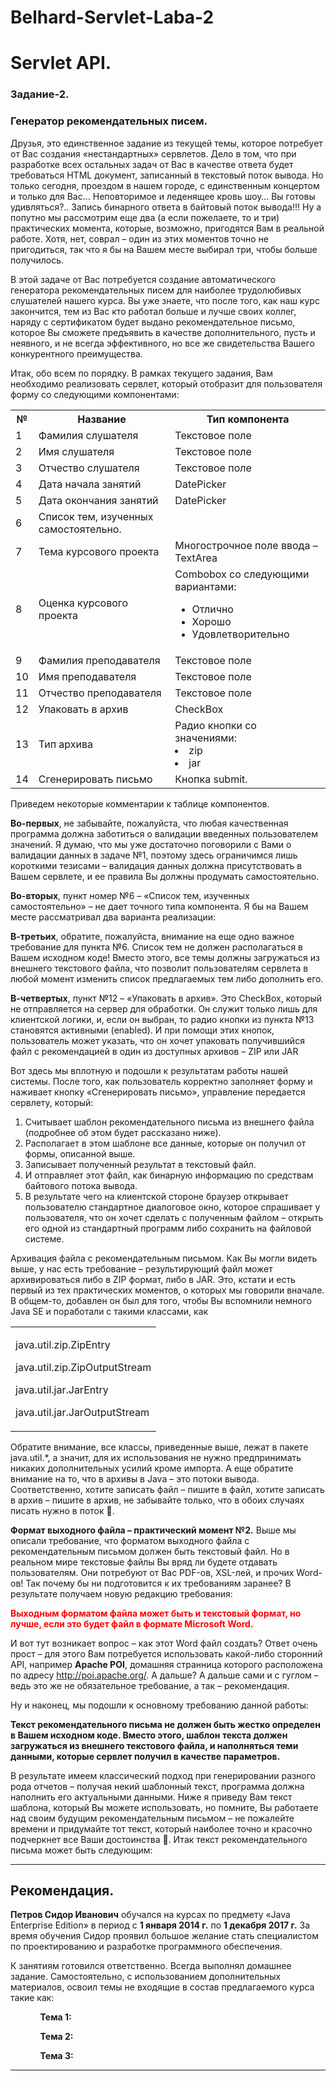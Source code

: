 # Belhard-Servlet-Laba-2

<h1>Servlet API.</h1>
<h3>Задание-2.</h3>
<h3>Генератор рекомендательных писем.</h3>

<p>Друзья, это единственное задание из текущей темы, которое потребует от Вас создания «нестандартных» сервлетов. Дело в том, что при разработке всех остальных задач от Вас в качестве ответа будет требоваться HTML документ, записанный в текстовый поток вывода. Но только сегодня, проездом в нашем городе, с единственным концертом и только для Вас… Неповторимое и леденящее кровь шоу… Вы готовы удивляться?.. Запись бинарного ответа в байтовый поток вывода!!! Ну а попутно мы рассмотрим еще два (а если пожелаете, то и три) практических момента, которые, возможно, пригодятся Вам в реальной работе. Хотя, нет, соврал – один из этих моментов точно не пригодиться, так что я бы на Вашем месте выбирал три, чтобы больше получилось.</p>
<p>В этой задаче от Вас потребуется создание автоматического генератора рекомендательных писем для наиболее трудолюбивых слушателей нашего курса. Вы уже знаете, что после того, как наш курс закончится, тем из Вас кто работал больше и лучше своих коллег, наряду с сертификатом будет выдано рекомендательное письмо, которое Вы сможете предъявить в качестве дополнительного, пусть и неявного, и не всегда эффективного, но все же свидетельства Вашего конкурентного преимущества.<p>
<p>Итак, обо всем по порядку. В рамках текущего задания, Вам необходимо реализовать сервлет, который отобразит для пользователя форму со следующими компонентами:</p>

<table>
  <tr>
    <th>№</th>
    <th>Название</th>
    <th>Тип компонента</th>
  </tr>
  <tr>
    <td>1</td>
    <td>Фамилия слушателя</td>
    <td>Текстовое поле</td>
  </tr>
  <tr>
    <td>2</td>
    <td>Имя слушателя</td>
    <td>Текстовое поле</td>
  </tr>
  <tr>
    <td>3</td>
    <td>Отчество слушателя</td>
    <td>Текстовое поле</td>
  </tr>
  <tr>
    <td>4</td>
    <td>Дата начала занятий</td>
    <td>DatePicker</td>
  </tr>
  <tr>
    <td>5</td>
    <td>Дата окончания занятий</td>
    <td>DatePicker</td>
  </tr>
  <tr>
    <td>6</td>
    <td>Список тем, изученных самостоятельно.</td>
    <td></td>
  </tr>
  <tr>
    <td>7</td>
    <td>Тема курсового проекта</td>
    <td>Многострочное поле ввода – TextArea</td>
  </tr>
  <tr>
    <td>8</td>
    <td>Оценка курсового проекта</td>
    <td>
      Combobox со следующими вариантами:
      <ul>
        <li>Отлично</li>
        <li>Хорошо</li>
        <li>Удовлетворительно</li>
      </ul>
    </td>
  </tr>
  <tr>
    <td>9</td>
    <td>Фамилия преподавателя</td>
    <td>Текстовое поле</td>
  </tr>
  <tr>
    <td>10</td>
    <td>Имя преподавателя</td>
    <td>Текстовое поле</td>
  </tr>
  <tr>
    <td>11</td>
    <td>Отчество преподавателя</td>
    <td>Текстовое поле</td>
  </tr>
  <tr>
    <td>12</td>
    <td>Упаковать в архив</td>
    <td>CheckBox</td>
  </tr>
  <tr>
    <td>13</td>
    <td>Тип архива</td>
    <td>
      Радио кнопки со значениями:
      <li>zip</li>
      <li>jar</li>
    </td>
  </tr>
  <tr>
    <td>14</td>
    <td>Сгенерировать письмо</td>
    <td>Кнопка submit.</td>
  </tr>
</table>
<p>Приведем некоторые комментарии к таблице компонентов.</p>
<p><b>Во-первых</b>, не забывайте, пожалуйста, что любая качественная программа должна заботиться о валидации введенных пользователем значений. Я думаю, что мы уже достаточно поговорили с Вами о валидации данных в задаче №1, поэтому здесь ограничимся лишь короткими тезисами – валидация данных должна присутствовать в Вашем сервлете, и ее правила Вы должны продумать самостоятельно.</p>
<p><b>Во-вторых</b>, пункт номер №6 – «Список тем, изученных самостоятельно» – не дает точного типа компонента. Я бы на Вашем месте рассматривал два варианта реализации:</p>
<p><b>В-третьих</b>, обратите, пожалуйста, внимание на еще одно важное требование для пункта №6. Список тем не должен располагаться в Вашем исходном коде! Вместо этого, все темы должны загружаться из внешнего текстового файла, что позволит пользователям сервлета в любой момент изменить список предлагаемых тем либо дополнить его.</p>
<p><b>В-четвертых</b>, пункт №12 – «Упаковать в архив». Это CheckBox, который не отправляется на сервер для обработки. Он служит только лишь для клиентской логики, и, если он выбран, то радио кнопки из пункта №13 становятся активными (enabled). И при помощи этих кнопок, пользователь может указать, что он хочет упаковать получившийся файл с рекомендацией в один из доступных архивов – ZIP или JAR</p>
<p>Вот здесь мы вплотную и подошли к результатам работы нашей системы. После того, как пользователь корректно заполняет форму и наживает кнопку «Сгенерировать письмо», управление передается сервлету, который:</p>
<ol>
  <li>Считывает шаблон рекомендательного письма из внешнего файла (подробнее об этом будет рассказано ниже).</li>
  <li>Располагает в этом шаблоне все данные, которые он получил от формы, описанной выше.</li>
  <li>Записывает полученный результат в текстовый файл.</li>
  <li>И отправляет этот файл, как бинарную информацию по средствам байтового потока вывода.</li>
  <li>В результате чего на клиентской стороне браузер открывает пользователю стандартное диалоговое окно, которое спрашивает у пользователя, что он хочет сделать с полученным файлом – открыть его одной из стандартный программ либо сохранить на файловой системе.</li>
</ol>
<p>Архивация файла с рекомендательным письмом. Как Вы могли видеть выше, у нас есть требование – результирующий файл может архивироваться либо в ZIP формат, либо в JAR. Это, кстати и есть первый из тех практических моментов, о которых мы говорили вначале. В общем-то, добавлен он был для того, чтобы Вы вспомнили немного Java SE и поработали с такими классами, как </p>
<table>
  <tr>
    <td>
      <p>java.util.zip.ZipEntry</p>
      <p>java.util.zip.ZipOutputStream</p>
      <p>java.util.jar.JarEntry</p>
      <p>java.util.jar.JarOutputStream</p>
    </td>
  </tr>
</table>

<p>Обратите внимание, все классы, приведенные выше, лежат в пакете java.util.*, а значит, для их использования не нужно предпринимать никаких дополнительных усилий кроме импорта. А еще обратите внимание на то, что в архивы в Java – это потоки вывода. Соответственно, хотите записать файл – пишите в файл, хотите записать в архив – пишите в архив, не забывайте только, что в обоих случаях писать нужно в поток .</p>
<p><b>Формат выходного файла – практический момент №2.</b> Выше мы описали требование, что форматом выходного файла с рекомендательным письмом должен быть текстовый файл. Но в реальном мире текстовые файлы Вы вряд ли будете отдавать пользователям. Они потребуют от Вас PDF-ов, XSL-лей, и прочих Word-ов! Так почему бы ни подготовится к их требованиям заранее? В результате получаем новую редакцию требования:</p>
<span style="color : red"><b>Выходным форматом файла может быть и текстовый формат, но лучше, если это будет файл в формате Microsoft Word.</b></span>
<p>И вот тут возникает вопрос – как этот Word файл создать? Ответ очень прост – для этого Вам потребуется использовать какой-либо сторонний API, например <b>Apache POI</b>, домашняя странница которого расположена по адресу <a href="http://poi.apache.org/">http://poi.apache.org/</a>. А дальше? А дальше сами и с гуглом – ведь это же не обязательное требование, а так – рекомендация.</p>
<p>Ну и наконец, мы подошли к основному требованию данной работы:</p>
<p><b>Текст рекомендательного письма не должен быть жестко определен в Вашем исходном коде. Вместо этого, шаблон текста должен загружаться из внешнего текстового файла, и наполняться теми данными, которые сервлет получил в качестве параметров.</b></p>
<p>В результате имеем классический подход при генерировании разного рода отчетов – получая некий шаблонный текст, программа должна наполнить его актуальными данными. Ниже я приведу Вам текст шаблона, который Вы можете использовать, но помните, Вы работаете над своим будущим рекомендательным письмом – не пожалейте времени и придумайте тот текст, который наиболее точно и красочно подчеркнет все Ваши достоинства . Итак текст рекомендательного письма может быть следующим:</p>
<hr>
<h2>Рекомендация.</h2>
<p><b>Петров Сидор Иванович</b> обучался на курсах по предмету «Java Enterprise Edition» в период с <b>1 января 2014 г.</b> по <b>1 декабря 2017 г.</b> За время обучения Сидор проявил большое желание стать специалистом по проектированию и разработке программного обеспечения.</p>
<p>К занятиям готовился ответственно. Всегда выполнял домашнее задание. Самостоятельно, с использованием дополнительных материалов, освоил темы не входящие в состав предлагаемого курса такие как:</p>
<ol>
  <ul><p><b>Тема 1:</b></p></ul>
  <ul><p><b>Тема 2:</b></p></ul>
  <ul><p><b>Тема 3:</b></p></ul>
</ol>  
<hr>

<p></p>
<p></p>
<p></p>
<p></p>
<p></p>
<p></p>

<p></p>
